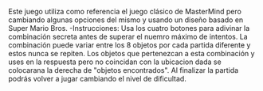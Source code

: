 Este juego utiliza como referencia el juego clásico de MasterMind pero cambiando algunas opciones del mismo y usando un diseño basado en Super Mario Bros.
-Instrucciones:
Usa los cuatro botones para adivinar la combinación secreta antes de superar el nuemro máximo de intentos.
La combinación puede variar entre los 8 objetos por cada partida diferente y estos nunca se repiten.
Los objetos que pertenezcan a esta combinación y uses en la respuesta pero no coincidan con la ubicacion dada se colocarana  la derecha de "objetos encontrados".
Al finalizar la partida podrás volver a jugar cambiando el nivel de dificultad.
